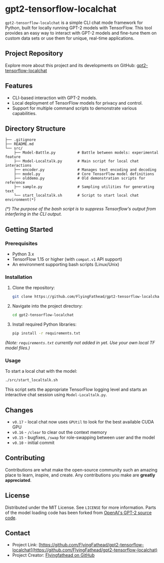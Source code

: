 # gpt2-tensorflow-localchat

`gpt2-tensorflow-localchat` is a simple CLI chat mode framework for Python, built for locally running GPT-2 models with TensorFlow. This tool provides an easy way to interact with GPT-2 models and fine-tune them on custom data sets or use them for unique, real-time applications.

## Project Repository
Explore more about this project and its developments on GitHub: [gpt2-tensorflow-localchat](https://github.com/FlyingFathead/gpt2-tensorflow-localchat)

## Features
- CLI-based interaction with GPT-2 models.
- Local deployment of TensorFlow models for privacy and control.
- Support for multiple command scripts to demonstrate various capabilities.

## Directory Structure
```
├── .gitignore
├── README.md
└── src/
    ├── Model-Battle.py          # Battle between models: experimental feature
    ├── Model-Localtalk.py       # Main script for local chat interactions
    ├── encoder.py               # Manages text encoding and decoding
    ├── model.py                 # Core TensorFlow model definitions
    ├── olddemo.py               # Old demonstration scripts for reference
    ├── sample.py                # Sampling utilities for generating text
    └── start_localtalk.sh       # Script to start local chat environment(*)
```
_(*) The purpose of the bash script is to suppress Tensorflow's output from interfering in the CLI output._

## Getting Started

### Prerequisites
- Python 3.x
- TensorFlow 1.15 or higher (with `compat.v1` API support)
- An environment supporting bash scripts (Linux/Unix)

### Installation
1. Clone the repository:
   ```bash
   git clone https://github.com/FlyingFathead/gpt2-tensorflow-localchat.git
   ```
2. Navigate into the project directory:
   ```bash
   cd gpt2-tensorflow-localchat
   ```
3. Install required Python libraries:
   ```bash
   pip install -r requirements.txt
   ```
_(Note: `requirements.txt` currently not added in yet. Use your own local TF model files.)_

### Usage
To start a local chat with the model:
```bash
./src/start_localtalk.sh
```
This script sets the appropriate TensorFlow logging level and starts an interactive chat session using `Model-Localtalk.py`.

## Changes
- `v0.17` - local chat now uses `GPUtil` to look for the best available CUDA GPU
- `v0.16` - `/clear` to clear out the context memory
- `v0.15` - bugfixes, `/swap` for role-swapping between user and the model
- `v0.10` - initial commit

## Contributing
Contributions are what make the open-source community such an amazing place to learn, inspire, and create. Any contributions you make are **greatly appreciated**.

## License
Distributed under the MIT License. See `LICENSE` for more information. Parts of the model loading code has been forked from [OpenAI's GPT-2 source code](https://github.com/openai/gpt-2).

## Contact
- Project Link: [https://github.com/FlyingFathead/gpt2-tensorflow-localchat](https://github.com/FlyingFathead/gpt2-tensorflow-localchat)
- Project Creator: [Flyingfathead on GitHub](https://github.com/FlyingFathead/)